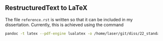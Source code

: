 ## RestructuredText to LaTeX

The file `reference.rst` is written so that it can be included in my dissertation. Currently,
this is achieved using the command

```bash
pandoc -t latex --pdf-engine lualatex -o /home/laser/git/diss/22_standards/reference.tex --extract-media /home/laser/git/diss/22_standards/img  reference.rst
```